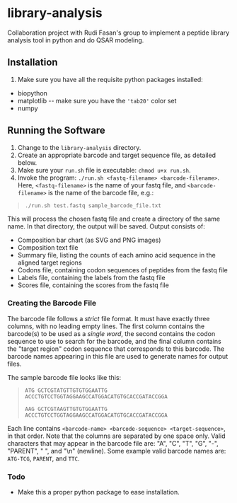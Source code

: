 # library-analysis
Collaboration project with Rudi Fasan's group to implement a peptide library analysis tool in python and do QSAR modeling.

## Installation

1. Make sure you have all the requisite python packages installed:
* biopython
* matplotlib -- make sure you have the `'tab20'` color set
* numpy


## Running the Software

1. Change to the `library-analysis` directory.
1. Create an appropriate barcode and target sequence file, as detailed below.
1. Make sure your `run.sh` file is executable: `chmod u+x run.sh`.
1. Invoke the program: `./run.sh <fastq-filename> <barcode-filename>`. Here, `<fastq-filename>` is the name of your fastq file, and `<barcode-filename>` is the name of the barcode file, e.g.:
>`./run.sh test.fastq sample_barcode_file.txt`

This will process the chosen fastq file and create a directory of the same name. In that directory, the output will be saved. Output consists of:
* Composition bar chart (as SVG and PNG images)
* Composition text file
* Summary file, listing the counts of each amino acid sequence in the aligned target regions
* Codons file, containing codon sequences of peptides from the fastq file
* Labels file, containing the labels from the fastq file
* Scores file, containing the scores from the fastq file

### Creating the Barcode File

The barcode file follows a *strict* file format. It must have exactly three columns, with no leading empty lines. The first column contains the barcode(s) to be used as a _single word_, the second contains the codon sequence to use to search for the barcode, and the final column contains the "target region" codon sequence that corresponds to this barcode. The barcode names appearing in this file are used to generate names for output files.

The sample barcode file looks like this:
>`ATG GCTCGTATGTTGTGTGGAATTG ACCCTGTCCTGGTAGGAAGCCATGGACATGTGCACCGATACCGGA`
>
>`AAG GCTCGTAAGTTGTGTGGAATTG ACCCTGTCCTGGTAGGAAGCCATGGACATGTGCACCGATACCGGA`

Each line contains `<barcode-name> <barcode-sequence> <target-sequence>`, in that order. 
Note that the columns are separated by one space only. Valid characters that may appear in the barcode file are: "A", "C", "T", "G", "-", "PARENT", " ", and "\n" (newline). Some example valid barcode names are: `ATG-TCG`, `PARENT`, and `TTC`.

### Todo
* Make this a proper python package to ease installation.